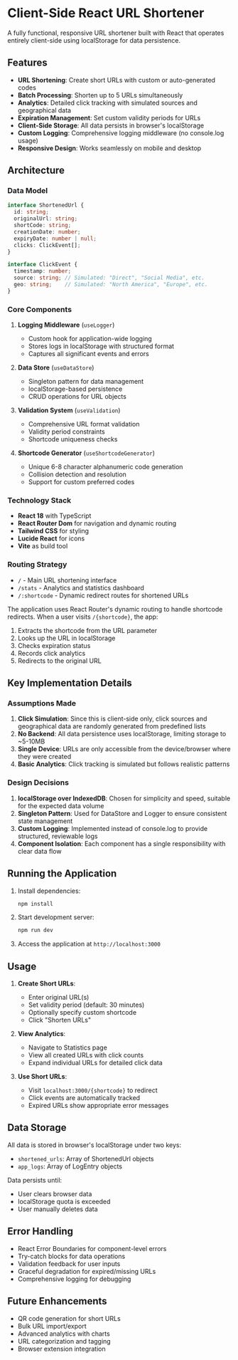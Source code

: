 # Client-Side React URL Shortener

A fully functional, responsive URL shortener built with React that operates entirely client-side using localStorage for data persistence.

##  Features

- **URL Shortening**: Create short URLs with custom or auto-generated codes
- **Batch Processing**: Shorten up to 5 URLs simultaneously
- **Analytics**: Detailed click tracking with simulated sources and geographical data
- **Expiration Management**: Set custom validity periods for URLs
- **Client-Side Storage**: All data persists in browser's localStorage
- **Custom Logging**: Comprehensive logging middleware (no console.log usage)
- **Responsive Design**: Works seamlessly on mobile and desktop

##  Architecture

### Data Model
```typescript
interface ShortenedUrl {
  id: string;
  originalUrl: string;
  shortCode: string;
  creationDate: number;
  expiryDate: number | null;
  clicks: ClickEvent[];
}

interface ClickEvent {
  timestamp: number;
  source: string; // Simulated: "Direct", "Social Media", etc.
  geo: string;    // Simulated: "North America", "Europe", etc.
}
```

### Core Components

1. **Logging Middleware** (`useLogger`)
   - Custom hook for application-wide logging
   - Stores logs in localStorage with structured format
   - Captures all significant events and errors

2. **Data Store** (`useDataStore`)
   - Singleton pattern for data management
   - localStorage-based persistence
   - CRUD operations for URL objects

3. **Validation System** (`useValidation`)
   - Comprehensive URL format validation
   - Validity period constraints
   - Shortcode uniqueness checks

4. **Shortcode Generator** (`useShortcodeGenerator`)
   - Unique 6-8 character alphanumeric code generation
   - Collision detection and resolution
   - Support for custom preferred codes

### Technology Stack

- **React 18** with TypeScript
- **React Router Dom** for navigation and dynamic routing
- **Tailwind CSS** for styling
- **Lucide React** for icons
- **Vite** as build tool

### Routing Strategy

- `/` - Main URL shortening interface
- `/stats` - Analytics and statistics dashboard
- `/:shortcode` - Dynamic redirect routes for shortened URLs

The application uses React Router's dynamic routing to handle shortcode redirects. When a user visits `/{shortcode}`, the app:
1. Extracts the shortcode from the URL parameter
2. Looks up the URL in localStorage
3. Checks expiration status
4. Records click analytics
5. Redirects to the original URL

##  Key Implementation Details

### Assumptions Made

1. **Click Simulation**: Since this is client-side only, click sources and geographical data are randomly generated from predefined lists
2. **No Backend**: All data persistence uses localStorage, limiting storage to ~5-10MB
3. **Single Device**: URLs are only accessible from the device/browser where they were created
4. **Basic Analytics**: Click tracking is simulated but follows realistic patterns

### Design Decisions

1. **localStorage over IndexedDB**: Chosen for simplicity and speed, suitable for the expected data volume
2. **Singleton Pattern**: Used for DataStore and Logger to ensure consistent state management
3. **Custom Logging**: Implemented instead of console.log to provide structured, reviewable logs
4. **Component Isolation**: Each component has a single responsibility with clear data flow

##  Running the Application

1. Install dependencies:
   ```bash
   npm install
   ```

2. Start development server:
   ```bash
   npm run dev
   ```

3. Access the application at `http://localhost:3000`

##  Usage

1. **Create Short URLs**:
   - Enter original URL(s)
   - Set validity period (default: 30 minutes)
   - Optionally specify custom shortcode
   - Click "Shorten URLs"

2. **View Analytics**:
   - Navigate to Statistics page
   - View all created URLs with click counts
   - Expand individual URLs for detailed click data

3. **Use Short URLs**:
   - Visit `localhost:3000/{shortcode}` to redirect
   - Click events are automatically tracked
   - Expired URLs show appropriate error messages

##  Data Storage

All data is stored in browser's localStorage under two keys:
- `shortened_urls`: Array of ShortenedUrl objects
- `app_logs`: Array of LogEntry objects

Data persists until:
- User clears browser data
- localStorage quota is exceeded
- User manually deletes data

##  Error Handling

- React Error Boundaries for component-level errors
- Try-catch blocks for data operations
- Validation feedback for user inputs
- Graceful degradation for expired/missing URLs
- Comprehensive logging for debugging

## Future Enhancements

- QR code generation for short URLs
- Bulk URL import/export
- Advanced analytics with charts
- URL categorization and tagging
- Browser extension integration
